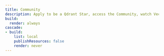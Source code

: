 ```yaml
---
title: Community
description: Apply to be a Qdrant Star, access the Community, watch Vector Space Talks, subscribe to product updates, and more. 
build:
  render: always
cascade:
- build:
    list: local
    publishResources: false
    render: never
---
```

